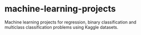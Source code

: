 # machine-learning-projects
 Machine learning projects for regression, binary classification and multiclass classification problems using Kaggle datasets. 
